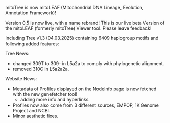 mitoTree is now mitoLEAF (Mitochondrial DNA Lineage, Evolution, Annotation Framework)!

Version 0.5 is now live, with a name rebrand!
This is our live beta Version of the mitoLEAF (formerly mitoTree) Viewer tool. Please leave feedback!

Including Tree v1.3 (04.03.2025) containing 6409 haplogroup motifs and following added features:

Tree News:
- changed 309T to 309- in L5a2a to comply with phylogenetic alignment.
- removed 310C in L5a2a2a. 

Website News:
- Metadata of Profiles displayed on the NodeInfo page is now fetched with the new genefetcher tool!
  - adding more info and hyperlinks.
- Profiles now also come from 3 different sources, EMPOP, 1K Genome Project and NCBI.
- Minor aesthetic fixes.